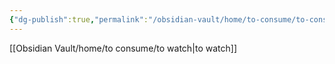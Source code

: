 ```yaml
---
{"dg-publish":true,"permalink":"/obsidian-vault/home/to-consume/to-consume/"}
---
```


[[Obsidian Vault/home/to consume/to watch\|to watch]]